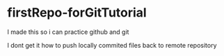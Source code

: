 # firstRepo-forGitTutorial
I made this so i can practice github and git

I dont get it how to push locally commited files back to remote repository
